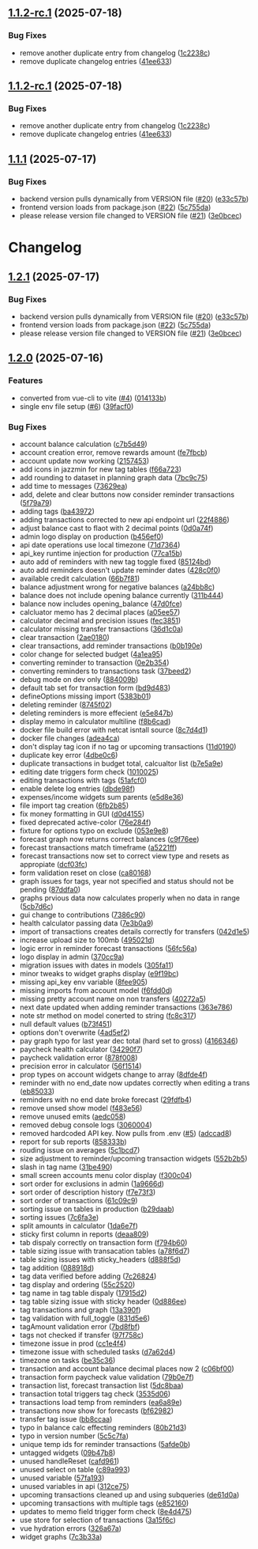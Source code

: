 ## [1.1.2-rc.1](https://github.com/Novanglus96/LenoreFin/compare/v1.1.1...v1.1.2-rc.1) (2025-07-18)


### Bug Fixes

* remove another duplicate entry from changelog ([1c2238c](https://github.com/Novanglus96/LenoreFin/commit/1c2238cb703d1da26c0d13c47ab4913593cc8644))
* remove duplicate changelog entries ([41ee633](https://github.com/Novanglus96/LenoreFin/commit/41ee633e281e865b6f374bb4fe534146b9d3291f))

## [1.1.2-rc.1](https://github.com/Novanglus96/LenoreFin/compare/v1.1.1...v1.1.2-rc.1) (2025-07-18)


### Bug Fixes

* remove another duplicate entry from changelog ([1c2238c](https://github.com/Novanglus96/LenoreFin/commit/1c2238cb703d1da26c0d13c47ab4913593cc8644))
* remove duplicate changelog entries ([41ee633](https://github.com/Novanglus96/LenoreFin/commit/41ee633e281e865b6f374bb4fe534146b9d3291f))

## [1.1.1](https://github.com/Novanglus96/LenoreFin/compare/v1.1.0...v1.1.1) (2025-07-17)


### Bug Fixes

* backend version pulls dynamically from VERSION file ([#20](https://github.com/Novanglus96/LenoreFin/issues/20)) ([e33c57b](https://github.com/Novanglus96/LenoreFin/commit/e33c57bb4584ee91e8d064d6c3813b93915618e4))
* frontend version loads from package.json ([#22](https://github.com/Novanglus96/LenoreFin/issues/22)) ([5c755da](https://github.com/Novanglus96/LenoreFin/commit/5c755da3db90261f1b3449ed579724197a4e7836))
* please release version file changed to VERSION file ([#21](https://github.com/Novanglus96/LenoreFin/issues/21)) ([3e0bcec](https://github.com/Novanglus96/LenoreFin/commit/3e0bcec59f8d0d93f58c7522de44b1730939d18d))

# Changelog

## [1.2.1](https://github.com/Novanglus96/LenoreFin/compare/LenoreFin-v1.2.0...LenoreFin-v1.2.1) (2025-07-17)


### Bug Fixes

* backend version pulls dynamically from VERSION file ([#20](https://github.com/Novanglus96/LenoreFin/issues/20)) ([e33c57b](https://github.com/Novanglus96/LenoreFin/commit/e33c57bb4584ee91e8d064d6c3813b93915618e4))
* frontend version loads from package.json ([#22](https://github.com/Novanglus96/LenoreFin/issues/22)) ([5c755da](https://github.com/Novanglus96/LenoreFin/commit/5c755da3db90261f1b3449ed579724197a4e7836))
* please release version file changed to VERSION file ([#21](https://github.com/Novanglus96/LenoreFin/issues/21)) ([3e0bcec](https://github.com/Novanglus96/LenoreFin/commit/3e0bcec59f8d0d93f58c7522de44b1730939d18d))

## [1.2.0](https://github.com/Novanglus96/LenoreFin/compare/LenoreFin-v1.1.0...LenoreFin-v1.2.0) (2025-07-16)


### Features

* converted from vue-cli to vite ([#4](https://github.com/Novanglus96/LenoreFin/issues/4)) ([014133b](https://github.com/Novanglus96/LenoreFin/commit/014133bf0e482e0c21a9d02695c86a956646621b))
* single env file setup ([#6](https://github.com/Novanglus96/LenoreFin/issues/6)) ([39facf0](https://github.com/Novanglus96/LenoreFin/commit/39facf07127117752988d37cd20b7df761665b80))


### Bug Fixes

* account balance calculation ([c7b5d49](https://github.com/Novanglus96/LenoreFin/commit/c7b5d497338f829dee8d41a218f0deaa85184edf))
* account creation error, remove rewards amount ([fe7fbcb](https://github.com/Novanglus96/LenoreFin/commit/fe7fbcb2a15cbfa60fc69c7bc969843710c797c8))
* account update now working ([2157453](https://github.com/Novanglus96/LenoreFin/commit/215745329f944f7c577681fac84e5f6086953db5))
* add icons in jazzmin for new tag tables ([f66a723](https://github.com/Novanglus96/LenoreFin/commit/f66a72375d6de3b1a9bd04574b99764aaa5f19df))
* add rounding to dataset in planning graph data ([7bc9c75](https://github.com/Novanglus96/LenoreFin/commit/7bc9c758f0b524a4a7c14dc85faa1db9c1efc064))
* add time to messages ([73629ea](https://github.com/Novanglus96/LenoreFin/commit/73629ea4f5c16e8a666a9a2eae6afc63babd3ffa))
* add, delete and clear buttons now consider reminder transactions ([5f79a79](https://github.com/Novanglus96/LenoreFin/commit/5f79a7936d960f5f477b8a70b227ec83e5da1d1e))
* adding tags ([ba43972](https://github.com/Novanglus96/LenoreFin/commit/ba43972a292cc1013148d8bf52606347dc0eb8ad))
* adding transactions corrected to new api endpoint url ([22f4886](https://github.com/Novanglus96/LenoreFin/commit/22f488602227b48326099d20426003a357b08ad4))
* adjust balance cast to flaot with 2 decimal points ([0d0a74f](https://github.com/Novanglus96/LenoreFin/commit/0d0a74fce013a511f5439358d9dc6a7cf5b1a51a))
* admin logo display on production ([b456ef0](https://github.com/Novanglus96/LenoreFin/commit/b456ef0607bcba80b43d4a37b1600d01790f9d50))
* api date operations use local timezone ([71d7364](https://github.com/Novanglus96/LenoreFin/commit/71d7364d6ecf6f00e3786e9de4089ad7f9f8ef7a))
* api_key runtime injection for production ([77ca15b](https://github.com/Novanglus96/LenoreFin/commit/77ca15b6e90926e34dc521184317975a8969ce93))
* auto add of reminders with new tag toggle fixed ([85124bd](https://github.com/Novanglus96/LenoreFin/commit/85124bde30c6753ad638f969d7b0c915e8aee719))
* auto add reminders doesn't update reminder dates ([428c0f0](https://github.com/Novanglus96/LenoreFin/commit/428c0f07880c86bc2d83c59a29618c555c9cf830))
* available credit calculation ([66b7f81](https://github.com/Novanglus96/LenoreFin/commit/66b7f81e2f5a4a3fbbe59f9968913ea934f72082))
* balance adjustment wrong for negative balances ([a24bb8c](https://github.com/Novanglus96/LenoreFin/commit/a24bb8ce7e0b37f17f7db2c29b65529c96891718))
* balance does not include opening balance currently ([311b444](https://github.com/Novanglus96/LenoreFin/commit/311b444a15582ce05ac26db33736c6b795a3d7d1))
* balance now includes opening_balance ([47d0fce](https://github.com/Novanglus96/LenoreFin/commit/47d0fce54102c0716d94d5bfcc1b5faebc7e2f1a))
* calcluator memo has 2 decimal places ([a05ee57](https://github.com/Novanglus96/LenoreFin/commit/a05ee577d12f11252a1f18922562a4e33490ad08))
* calculator decimal and precision issues ([fec3851](https://github.com/Novanglus96/LenoreFin/commit/fec3851f710c73a677949bef7355e0851f9b1afb))
* calculator missing transfer transactions ([36d1c0a](https://github.com/Novanglus96/LenoreFin/commit/36d1c0afedbef142184c0ea95cb2b863f5382c35))
* clear transaction ([2ae0180](https://github.com/Novanglus96/LenoreFin/commit/2ae0180fd0d2b3c03fc58029c11ddc56d58df784))
* clear transactions, add reminder transactions ([b0b190e](https://github.com/Novanglus96/LenoreFin/commit/b0b190e4d8733b963fc64c0f8eb29bf7c127398f))
* color change for selected budget ([4a1ea95](https://github.com/Novanglus96/LenoreFin/commit/4a1ea957e931384f3134e37ab52171845a6412f4))
* converting reminder to transaction ([0e2b354](https://github.com/Novanglus96/LenoreFin/commit/0e2b35460b460c7a1d08f77cc493146051ed81d3))
* converting reminders to transactions task ([37beed2](https://github.com/Novanglus96/LenoreFin/commit/37beed22ed280934b7764636b180b261d6911ce4))
* debug mode on dev only ([884009b](https://github.com/Novanglus96/LenoreFin/commit/884009bee3d90fbce3c2daa148d9c16b6036438f))
* default tab set for transaction form ([bd9d483](https://github.com/Novanglus96/LenoreFin/commit/bd9d483abd88f384466fdfc0faac393d725c32cd))
* defineOptions missing import ([5383b01](https://github.com/Novanglus96/LenoreFin/commit/5383b01c3aea01209ec2414bb1d45e63bd997d3b))
* deleting reminder ([8745f02](https://github.com/Novanglus96/LenoreFin/commit/8745f0257546bdfcc9b2399f68b289ee0b855003))
* deleting reminders is more effecient ([e5e847b](https://github.com/Novanglus96/LenoreFin/commit/e5e847b05e341b7a214278868ca61d2279171031))
* display memo in calculator multiline ([f8b6cad](https://github.com/Novanglus96/LenoreFin/commit/f8b6cad59ff90fed6919bbeefe963142b847c51d))
* docker file build error with netcat isntall source ([8c7d4d1](https://github.com/Novanglus96/LenoreFin/commit/8c7d4d152c19eee9fa872dd056992118b14c34cc))
* docker file changes ([adea4ca](https://github.com/Novanglus96/LenoreFin/commit/adea4ca33d6008588d4209f685b8c02135ff7b4c))
* don't display tag icon if no tag or upcoming transactions ([11d0190](https://github.com/Novanglus96/LenoreFin/commit/11d0190b2baf520828d23aea4fe7463383b05f77))
* duplicate key error ([4dbe0c6](https://github.com/Novanglus96/LenoreFin/commit/4dbe0c6de0fe3d3a43a61ba9c3b5641e3acd98fe))
* duplicate transactions in budget total, calcualtor list ([b7e5a9e](https://github.com/Novanglus96/LenoreFin/commit/b7e5a9e410a1ddfce8f9db993440a60409d57826))
* editing date triggers form check ([1010025](https://github.com/Novanglus96/LenoreFin/commit/10100256a3b1a335b227ad000c41064faa2ddb31))
* editing transactions with tags ([51afcf0](https://github.com/Novanglus96/LenoreFin/commit/51afcf025fabfe5da230f9dcb780dddbd33897dc))
* enable delete log entries ([dbde98f](https://github.com/Novanglus96/LenoreFin/commit/dbde98fd8315f6c3523661724d4cd72d34418759))
* expenses/income widgets sum parents ([e5d8e36](https://github.com/Novanglus96/LenoreFin/commit/e5d8e36d585f79d53e1669f273c503424602ef1f))
* file import tag creation ([6fb2b85](https://github.com/Novanglus96/LenoreFin/commit/6fb2b850f9c78b0df90e6d54bd03b0f0f757bc3f))
* fix money formatting in GUI ([d0d4155](https://github.com/Novanglus96/LenoreFin/commit/d0d415586b0bcb8a6a54fb880b2441da20a4a6d1))
* fixed deprecated active-color ([76e284f](https://github.com/Novanglus96/LenoreFin/commit/76e284f31acfa4af11ce8c1e3881b7e4c45a00ca))
* fixture for options typo on exclude ([053e9e8](https://github.com/Novanglus96/LenoreFin/commit/053e9e86cd99f48298a1c05c5739c4a72b6d1027))
* forecast graph now returns correct balances ([c9f76ee](https://github.com/Novanglus96/LenoreFin/commit/c9f76ee9ad4def1a9fb9e35e1ff41482f6af2239))
* forecast transactions match timeframe ([a5221ff](https://github.com/Novanglus96/LenoreFin/commit/a5221ff36ad589a47e8fe43ee93bd6778248979b))
* forecast transactions now set to correct view type and resets as appropiate ([dcf03fc](https://github.com/Novanglus96/LenoreFin/commit/dcf03fc2961d234e6584b5a9e5929ec2cad33f07))
* form validation reset on close ([ca80168](https://github.com/Novanglus96/LenoreFin/commit/ca801687da0095f70fd7ee49d6cfc40c02a51e4e))
* graph issues for tags, year not specified and status should not be pending ([87ddfa0](https://github.com/Novanglus96/LenoreFin/commit/87ddfa0267a7abc8003520f558c26615fbb2f31a))
* graphs prvious data now calculates properly when no data in range ([5cb7d6c](https://github.com/Novanglus96/LenoreFin/commit/5cb7d6cad6ac63b0d8f0139ab60cca2a6ce30a18))
* gui change to contributions ([7386c90](https://github.com/Novanglus96/LenoreFin/commit/7386c9071185c387e67e645ec788fa1aeb49ac42))
* health calculator passing data ([7e3b0a9](https://github.com/Novanglus96/LenoreFin/commit/7e3b0a9ecdef48334737cf620940e9a948ccfb7f))
* import of transactions creates details correctly for transfers ([042d1e5](https://github.com/Novanglus96/LenoreFin/commit/042d1e58bda81dde5b0f308c05b49921cae39537))
* increase upload size to 100mb ([495021d](https://github.com/Novanglus96/LenoreFin/commit/495021d89072d4a3ffd4f3522238f6510c913c36))
* logic error in reminder forecast transactions ([56fc56a](https://github.com/Novanglus96/LenoreFin/commit/56fc56a113723180eb12fd67aa40828e5dc021e7))
* logo display in admin ([370cc9a](https://github.com/Novanglus96/LenoreFin/commit/370cc9a26b56552d7079eb14c1348f02ca742d25))
* migration issues with dates in models ([305fa11](https://github.com/Novanglus96/LenoreFin/commit/305fa117c48009832f0e96fd8ceaa0bbcff2d953))
* minor tweaks to widget graphs display ([e9f19bc](https://github.com/Novanglus96/LenoreFin/commit/e9f19bc23b8842063f55487f769a62124e5b9e02))
* missing api_key env variable ([8fee905](https://github.com/Novanglus96/LenoreFin/commit/8fee905a5199674109d8e21acdb1601046a9af29))
* missing imports from account model ([f6fdd0d](https://github.com/Novanglus96/LenoreFin/commit/f6fdd0d18bcfdf5fdd88595313d870f2891bdc0f))
* missing pretty account name on non transfers ([40272a5](https://github.com/Novanglus96/LenoreFin/commit/40272a5eab2514fae69df219421508d48625d944))
* next date updated when adding reminder transactions ([363e786](https://github.com/Novanglus96/LenoreFin/commit/363e78677e4f025004c080703ff0e0ae85417822))
* note str method on model conerted to string ([fc8c317](https://github.com/Novanglus96/LenoreFin/commit/fc8c317c740bb8b09941a40930ceefa807be94cf))
* null default values ([b73f451](https://github.com/Novanglus96/LenoreFin/commit/b73f451ce5deba5436f773ac1e39a73e58d03d8c))
* options don't overwrite ([4ad5ef2](https://github.com/Novanglus96/LenoreFin/commit/4ad5ef2572bb0e3d7391bf4e60f6138b6d76cb0c))
* pay graph typo for last year dec total (hard set to gross) ([4166346](https://github.com/Novanglus96/LenoreFin/commit/416634679d617f8e9a0353c541a4a906f48b7dbb))
* paycheck health calculator ([34290f7](https://github.com/Novanglus96/LenoreFin/commit/34290f76b5a981af0ba2896b0209298d728dbeea))
* paycheck validation error ([878f008](https://github.com/Novanglus96/LenoreFin/commit/878f008ad34337ea52488ba672ffb9961a233e04))
* precision error in calculator ([56f1514](https://github.com/Novanglus96/LenoreFin/commit/56f15145623dbf25e28b419e3c7d90f99deb1f02))
* prop types on account widgets change to array ([8dfde4f](https://github.com/Novanglus96/LenoreFin/commit/8dfde4f65c2019be991d74aa4c447219ad8b767a))
* reminder with no end_date now updates correctly when editing a trans ([eb85033](https://github.com/Novanglus96/LenoreFin/commit/eb85033d12c135d5b05915d5906bc5fd143d26f8))
* reminders with no end date broke forecast ([29fdfb4](https://github.com/Novanglus96/LenoreFin/commit/29fdfb4bc9fe3f7862bb90926f2dc3e7f089a0c8))
* remove unsed show model ([f483e56](https://github.com/Novanglus96/LenoreFin/commit/f483e566873ff12dfb50f6a4c02f513c41009180))
* remove unused emits ([aedc058](https://github.com/Novanglus96/LenoreFin/commit/aedc058f5e17916fdaa16b00db47617476a4078a))
* removed debug console logs ([3060004](https://github.com/Novanglus96/LenoreFin/commit/30600048f460ef74b827d7524ca113b795152a8f))
* removed hardcoded API key.  Now pulls from .env ([#5](https://github.com/Novanglus96/LenoreFin/issues/5)) ([adccad8](https://github.com/Novanglus96/LenoreFin/commit/adccad814bfdeb25acffb055c239331b370cc554))
* report for sub reports ([858333b](https://github.com/Novanglus96/LenoreFin/commit/858333bf1dfcaf47debbcf2ecf63b83f68e64313))
* rouding issue on averages ([5c1bcd7](https://github.com/Novanglus96/LenoreFin/commit/5c1bcd744ad7fb857de4d1dfbc3ef3a33d4ad6b1))
* size adjustment to reminder/upcoming transaction widgets ([552b2b5](https://github.com/Novanglus96/LenoreFin/commit/552b2b5b7bd694fd69af6e6549df3dbd4fedc3a9))
* slash in tag name ([31be490](https://github.com/Novanglus96/LenoreFin/commit/31be490eb263fdfbd35cc53fcb5d9a383f5c583f))
* small screen accounts menu color display ([f300c04](https://github.com/Novanglus96/LenoreFin/commit/f300c0425777a0bcd318e546b1213789948c0e89))
* sort order for exclusions in admin ([1a9666d](https://github.com/Novanglus96/LenoreFin/commit/1a9666d2c2ae034c3805d038bd695f8dd3a67c36))
* sort order of description history ([f7e73f3](https://github.com/Novanglus96/LenoreFin/commit/f7e73f3bd9d152f020e8a634b165e3ce2fd37d41))
* sort order of transactions ([61c09c9](https://github.com/Novanglus96/LenoreFin/commit/61c09c9475d18dd97e9f5e1daf419aa442d9d0de))
* sorting issue on tables in production ([b29daab](https://github.com/Novanglus96/LenoreFin/commit/b29daab14f46ea0db7807704b69a200e875c3f9f))
* sorting issues ([7c6fa3e](https://github.com/Novanglus96/LenoreFin/commit/7c6fa3e07af9372ad9c23f575fd8cb24006b6519))
* split amounts in calculator ([1da6e7f](https://github.com/Novanglus96/LenoreFin/commit/1da6e7fe94be6d2010c9b264f5d0a4dbfcc77e8d))
* sticky first column in reports ([deaa809](https://github.com/Novanglus96/LenoreFin/commit/deaa8097f8a3d99d63ea7a8ae6fda25e9859f143))
* tab dispaly correctly on transaction form ([f794b60](https://github.com/Novanglus96/LenoreFin/commit/f794b60589540351a2f381348fa20cd088054d17))
* table sizing issue with transacation tables ([a78f6d7](https://github.com/Novanglus96/LenoreFin/commit/a78f6d73f398722ff77f1ea119af741d37945f07))
* table sizing issues with sticky_headers ([d888f5d](https://github.com/Novanglus96/LenoreFin/commit/d888f5d6a415ba7703238166f4c7687a0469575a))
* tag addition ([088918d](https://github.com/Novanglus96/LenoreFin/commit/088918d987432ace1f9c9adf3a7d65ce1142311f))
* tag data verified before adding ([7c26824](https://github.com/Novanglus96/LenoreFin/commit/7c26824a34146f57bae38e15385195d0551c53bb))
* tag display and ordering ([55c2520](https://github.com/Novanglus96/LenoreFin/commit/55c2520f9668e030556ed9afec5a25bd38b5f235))
* tag name in tag table dispaly ([17915d2](https://github.com/Novanglus96/LenoreFin/commit/17915d2c82e7ddc877e83d20fefec27382467841))
* tag table sizing issue with sticky header ([0d886ee](https://github.com/Novanglus96/LenoreFin/commit/0d886eed5352a75563e4f0b42621de8bc279f918))
* tag transactions and graph ([13a390f](https://github.com/Novanglus96/LenoreFin/commit/13a390f59fa0e82a2a053725892f21e0c39664c9))
* tag validation with full_toggle ([831d5e6](https://github.com/Novanglus96/LenoreFin/commit/831d5e6d50217ba3ed0d262a446cb163a83cfb99))
* tagAmount validation error ([7bd8fbf](https://github.com/Novanglus96/LenoreFin/commit/7bd8fbf2afb0c2ddf4f2ad2972cf54ab71684fd6))
* tags not checked if transfer ([97f758c](https://github.com/Novanglus96/LenoreFin/commit/97f758cc78467d3ed77f9a9d16ffc77f897b56fa))
* timezone issue in prod ([cc1e4f4](https://github.com/Novanglus96/LenoreFin/commit/cc1e4f4c9928692b08ccc2b4fd4df80623103d78))
* timezone issue with scheduled tasks ([d7a62d4](https://github.com/Novanglus96/LenoreFin/commit/d7a62d4537a3afaf7e6810b7dcc2abb9d5970276))
* timezone on tasks ([be35c36](https://github.com/Novanglus96/LenoreFin/commit/be35c3687f6a4318c39a229c16dd714295533ba2))
* transaction and account balance decimal places now 2 ([c06bf00](https://github.com/Novanglus96/LenoreFin/commit/c06bf007406c8fa41386bcb4c035c4a07a83f66d))
* transaction form paycheck value validation ([79b0e7f](https://github.com/Novanglus96/LenoreFin/commit/79b0e7fddd182d37c12c152f603d39f21419624f))
* transaction list, forecast transaction list ([5dc8baa](https://github.com/Novanglus96/LenoreFin/commit/5dc8baac26e424da164ef7dbdc0c3d58cf747cfa))
* transaction total triggers tag check ([3535d06](https://github.com/Novanglus96/LenoreFin/commit/3535d064a750c96e302cc6058021d415a6e948fd))
* transactions load temp from reminders ([ea6a89e](https://github.com/Novanglus96/LenoreFin/commit/ea6a89ee409ff6a17fff38bb9ba9c1644e31ab46))
* transactions now show for forecasts ([bf62982](https://github.com/Novanglus96/LenoreFin/commit/bf6298210ebd0f4ece77830f43fac82566567bcb))
* transfer tag issue ([bb8ccaa](https://github.com/Novanglus96/LenoreFin/commit/bb8ccaa0d773579367bd86cb0bdd54e60a3f1d8f))
* typo in balance calc effecting reminders ([80b21d3](https://github.com/Novanglus96/LenoreFin/commit/80b21d3e545efbcbc130c1ca9a16f5310d2ea4d7))
* typo in version number ([5c5c7fa](https://github.com/Novanglus96/LenoreFin/commit/5c5c7fa7a2cd6d81a26c2c5e58046c28e4aa376f))
* unique temp ids for reminder transactions ([5afde0b](https://github.com/Novanglus96/LenoreFin/commit/5afde0b964553b8aac1badd9ec5725cdba144321))
* untagged widgets ([09b47b8](https://github.com/Novanglus96/LenoreFin/commit/09b47b831d950595eee74ece24d3cf03d79075a6))
* unused handleReset ([cafd961](https://github.com/Novanglus96/LenoreFin/commit/cafd961c39c4f1970d6d37675add8ea7027110cc))
* unused select on table ([c89a993](https://github.com/Novanglus96/LenoreFin/commit/c89a993dad1b7b023836bbce808039dfc176b23d))
* unused variable ([57fa193](https://github.com/Novanglus96/LenoreFin/commit/57fa1938e65700be1f9cf8ced4b7d80b19bfa42c))
* unused variables in api ([312ce75](https://github.com/Novanglus96/LenoreFin/commit/312ce75da2fa5035d0c23d71a9b35a2ce1904252))
* upcoming transactions cleaned up and using subqueries ([de61d0a](https://github.com/Novanglus96/LenoreFin/commit/de61d0a7e03060fdd75c8e6d5181cb1bd862484c))
* upcoming transactions with multiple tags ([e852160](https://github.com/Novanglus96/LenoreFin/commit/e8521600fa35b07dcff4761bc3f89f0ba6b30fb7))
* updates to memo field trigger form check ([8e4d475](https://github.com/Novanglus96/LenoreFin/commit/8e4d4757f5230fed6d72ed37621f824c2643daab))
* use store for selection of transactions ([3a15f6c](https://github.com/Novanglus96/LenoreFin/commit/3a15f6ccb631a45390fd0721dae8bf3326d02d4e))
* vue hydration errors ([326a67a](https://github.com/Novanglus96/LenoreFin/commit/326a67a4050daa78a47ccb273f90fb6e89af9e7b))
* widget graphs ([7c3b33a](https://github.com/Novanglus96/LenoreFin/commit/7c3b33a18fef0b2c9ab925f42301c569c013ad36))
